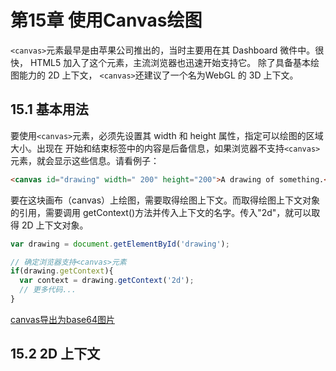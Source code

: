 # 第15章 使用Canvas绘图
```<canvas>```元素最早是由苹果公司推出的，当时主要用在其 Dashboard 微件中。很快， HTML5 加入了这个元素，主流浏览器也迅速开始支持它。 除了具备基本绘图能力的 2D 上下文， ```<canvas>```还建议了一个名为WebGL 的 3D 上下文。

## 15.1 基本用法
要使用```<canvas>```元素，必须先设置其 width 和 height 属性，指定可以绘图的区域大小。出现在
开始和结束标签中的内容是后备信息，如果浏览器不支持```<canvas>```元素，就会显示这些信息。请看例子：

```html
<canvas id="drawing" width=" 200" height="200">A drawing of something.</canvas>
```

要在这块画布（canvas）上绘图，需要取得绘图上下文。而取得绘图上下文对象的引用，需要调用
getContext()方法并传入上下文的名字。传入"2d"，就可以取得 2D 上下文对象。

```javascript
var drawing = document.getElementById('drawing');

// 确定浏览器支持<canvas>元素
if(drawing.getContext){
  var context = drawing.getContext('2d');
  // 更多代码...
}
```

[canvas导出为base64图片](./15.1/2DDataUrlExample01.html)

## 15.2 2D 上下文
